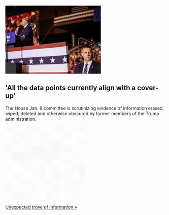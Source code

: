 
!['All the data points currently align with a cover-up'](./20220807115844.png)
## 'All the data points currently align with a cover-up'

The House Jan. 6 committee is scrutinizing evidence of information erased, wiped, deleted and otherwise obscured by former members of the Trump administration.

![pic](../square_bg.png)

[Unexpected trove of information »](https://www.yahoo.com/news/jan-6-pentagon-secret-service-texts-deleted-cover-up-accusations-170030306.html)
